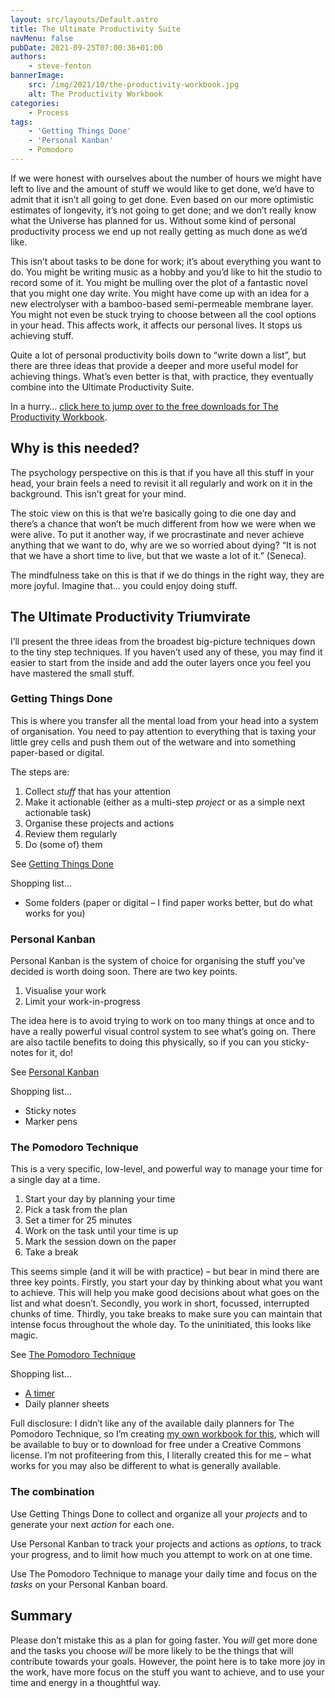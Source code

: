 ```yaml
---
layout: src/layouts/Default.astro
title: The Ultimate Productivity Suite
navMenu: false
pubDate: 2021-09-25T07:00:36+01:00
authors:
    - steve-fenton
bannerImage:
    src: /img/2021/10/the-productivity-workbook.jpg
    alt: The Productivity Workbook
categories:
    - Process
tags:
    - 'Getting Things Done'
    - 'Personal Kanban'
    - Pomodoro
---
```


If we were honest with ourselves about the number of hours we might have left to live and the amount of stuff we would like to get done, we’d have to admit that it isn’t all going to get done. Even based on our more optimistic estimates of longevity, it’s not going to get done; and we don’t really know what the Universe has planned for us. Without some kind of personal productivity process we end up not really getting as much done as we’d like.

This isn’t about tasks to be done for work; it’s about everything you want to do. You might be writing music as a hobby and you’d like to hit the studio to record some of it. You might be mulling over the plot of a fantastic novel that you might one day write. You might have come up with an idea for a new electrolyser with a bamboo-based semi-permeable membrane layer. You might not even be stuck trying to choose between all the cool options in your head. This affects work, it affects our personal lives. It stops us achieving stuff.

Quite a lot of personal productivity boils down to “write down a list”, but there are three ideas that provide a deeper and more useful model for achieving things. What’s even better is that, with practice, they eventually combine into the Ultimate Productivity Suite.

In a hurry… [click here to jump over to the free downloads for The Productivity Workbook](/publications/the-productivity-workbook/).

## Why is this needed?

The psychology perspective on this is that if you have all this stuff in your head, your brain feels a need to revisit it all regularly and work on it in the background. This isn’t great for your mind.

The stoic view on this is that we’re basically going to die one day and there’s a chance that won’t be much different from how we were when we were alive. To put it another way, if we procrastinate and never achieve anything that we want to do, why are we so worried about dying? “It is not that we have a short time to live, but that we waste a lot of it.” (Seneca).

The mindfulness take on this is that if we do things in the right way, they are more joyful. Imagine that… you could enjoy doing stuff.

## The Ultimate Productivity Triumvirate

I’ll present the three ideas from the broadest big-picture techniques down to the tiny step techniques. If you haven’t used any of these, you may find it easier to start from the inside and add the outer layers once you feel you have mastered the small stuff.

### Getting Things Done

This is where you transfer all the mental load from your head into a system of organisation. You need to pay attention to everything that is taxing your little grey cells and push them out of the wetware and into something paper-based or digital.

The steps are:

1. Collect *stuff* that has your attention
2. Make it actionable (either as a multi-step *project* or as a simple next actionable task)
3. Organise these projects and actions
4. Review them regularly
5. Do (some of) them

See [Getting Things Done](https://gettingthingsdone.com/)

Shopping list…

- Some folders (paper or digital – I find paper works better, but do what works for you)

### Personal Kanban

Personal Kanban is the system of choice for organising the stuff you’ve decided is worth doing soon. There are two key points.

1. Visualise your work
2. Limit your work-in-progress

The idea here is to avoid trying to work on too many things at once and to have a really powerful visual control system to see what’s going on. There are also tactile benefits to doing this physically, so if you can you sticky-notes for it, do!

See [Personal Kanban](https://www.personalkanban.com/)

Shopping list…

- Sticky notes
- Marker pens

### The Pomodoro Technique

This is a very specific, low-level, and powerful way to manage your time for a single day at a time.

1. Start your day by planning your time
2. Pick a task from the plan
3. Set a timer for 25 minutes
4. Work on the task until your time is up
5. Mark the session down on the paper
6. Take a break

This seems simple (and it will be with practice) – but bear in mind there are three key points. Firstly, you start your day by thinking about what you want to achieve. This will help you make good decisions about what goes on the list and what doesn’t. Secondly, you work in short, focussed, interrupted chunks of time. Thirdly, you take breaks to make sure you can maintain that intense focus throughout the whole day. To the uninitiated, this looks like magic.

See [The Pomodoro Technique](https://francescocirillo.com/pages/pomodoro-technique)

Shopping list…

- [A timer](/2019/04/sociable-pomodoro-timer/)
- Daily planner sheets

Full disclosure: I didn’t like any of the available daily planners for The Pomodoro Technique, so I’m creating [my own workbook for this](/publications/the-productivity-workbook/), which will be available to buy or to download for free under a Creative Commons license. I’m not profiteering from this, I literally created this for me – what works for you may also be different to what is generally available.

### The combination

Use Getting Things Done to collect and organize all your *projects* and to generate your next *action* for each one.

Use Personal Kanban to track your projects and actions as *options*, to track your progress, and to limit how much you attempt to work on at one time.

Use The Pomodoro Technique to manage your daily time and focus on the *tasks* on your Personal Kanban board.

## Summary

Please don’t mistake this as a plan for going faster. You *will* get more done and the tasks you choose *will* be more likely to be the things that will contribute towards your goals. However, the point here is to take more joy in the work, have more focus on the stuff you want to achieve, and to use your time and energy in a thoughtful way.